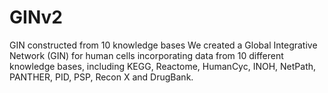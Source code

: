 # GINv2
GIN constructed from 10 knowledge bases
We created a Global Integrative Network (GIN) for human cells incorporating data from 10 different knowledge bases, including KEGG, Reactome, HumanCyc, INOH, NetPath, PANTHER, PID, PSP, Recon X and DrugBank.
